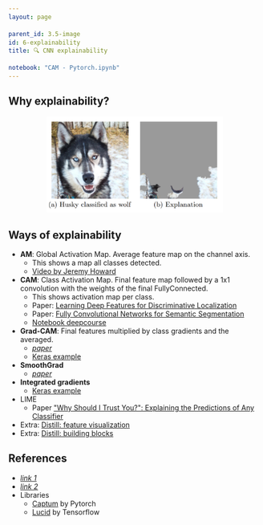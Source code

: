 ```yaml
---
layout: page

parent_id: 3.5-image
id: 6-explainability
title: 🔍 CNN explainability

notebook: "CAM - Pytorch.ipynb"
---
```



## Why explainability?

<p align="center"><img width="70%" src="img/husky.png" /></p>


## Ways of explainability

- **AM**: Global Activation Map. Average feature map on the channel axis.
  - This shows a map all classes detected.
  - [Video by Jeremy Howard](https://youtu.be/hkBa9pU-H48?t=6005)
- **CAM**: Class Activation Map. Final feature map followed by a 1x1 convolution with the weights of the final FullyConnected.
  - This shows activation map per class.
  - Paper: [Learning Deep Features for Discriminative Localization](https://arxiv.org/abs/1512.04150)
  - Paper: [Fully Convolutional Networks for Semantic Segmentation](https://arxiv.org/abs/1411.4038)
  - [Notebook deepcourse](https://colab.research.google.com/drive/1ExOslncMdmGd3ya2hG5TXYIuShNoe2HK?usp=sharing#scrollTo=IV0MYPR_eoRE)  
- **Grad-CAM**: Final features multiplied by class gradients and the averaged.
  - [*paper*](https://arxiv.org/abs/1610.02391)
  - [Keras example](https://keras.io/examples/vision/grad_cam)
- **SmoothGrad**
  - [*paper*](https://arxiv.org/abs/1706.03825)
- **Integrated gradients**
  - [Keras example](https://keras.io/examples/vision/integrated_gradients)
- LIME
  - Paper ["Why Should I Trust You?": Explaining the Predictions of Any Classifier](https://arxiv.org/abs/1602.04938)
- Extra: [Distill: feature visualization](https://distill.pub/2017/feature-visualization)
- Extra: [Distill: building blocks](https://distill.pub/2018/building-blocks)

## References
- [*link 1*](https://github.com/utkuozbulak/pytorch-cnn-visualizations)
- [*link 2*](https://ramprs.github.io/2017/01/21/Grad-CAM-Making-Off-the-Shelf-Deep-Models-Transparent-through-Visual-Explanations.html)
- Libraries
  - [Captum](https://www.captum.ai) by Pytorch
  - [Lucid](https://github.com/tensorflow/lucid) by Tensorflow